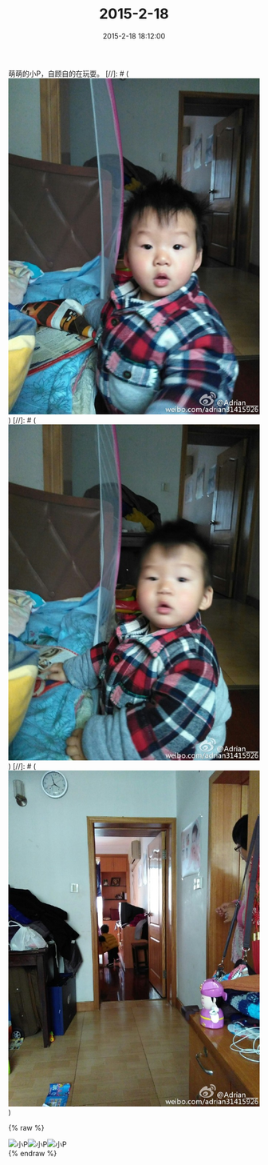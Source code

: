 ﻿---
title: "2015-2-18"
date: 2015-2-18 18:12:00
tags:
categories: 爸爸
---
萌萌的小P，自顾自的在玩耍。
[//]: # ( ![小P](2015-2-18/4065dfcbjw1epdod5vhzij20xc18ggvf.jpg))
[//]: # ( ![小P](2015-2-18/4065dfcbjw1epdod6ptfgj20xc18gqcf.jpg))
[//]: # ( ![小P](2015-2-18/4065dfcbjw1epdod7fvbhj20xc18g7en.jpg))

{% raw %}
<div style="width:500 px">
<div style="float:left; width:100 px"><img src="/images/4065dfcbjw1epdod5vhzij20xc18ggvf.jpg" width="200" alt="小P"></div>
<div style="float:left; width:100 px"><img src="/images/4065dfcbjw1epdod6ptfgj20xc18gqcf.jpg" width="200" alt="小P"></div>
<div style="float:left; width:100 px"><img src="/images/4065dfcbjw1epdod7fvbhj20xc18g7en.jpg" width="200" alt="小P"></div>
<div style="clear:both"></div>
</div>
{% endraw %}
